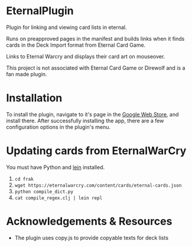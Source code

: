 # EternalPlugin
Plugin for linking and viewing card lists in eternal.

Runs on preapproved pages in the manifest and builds links when it finds cards in the Deck Import format from Eternal Card Game.

Links to Eternal Warcry and displays their card art on mouseover.

This project is not associated with Eternal Card Game or Direwolf and is a fan made plugin.

# Installation
To install the plugin, navigate to it's page in the [Google Web Store](https://chrome.google.com/webstore/detail/eternal-card-plugin/lnkfahodgopogehaemmnjcneolimcnbn), and install there. After successfully installing the app, there are a few configuration options in the plugin's menu.

# Updating cards from EternalWarCry

You must have Python and [lein](https://leiningen.org/) installed.

1. `cd frak`
2. `wget https://eternalwarcry.com/content/cards/eternal-cards.json`
3. `python compile_dict.py`
4. `cat compile_regex.clj | lein repl`

# Acknowledgements & Resources
+ The plugin uses copy.js to provide copyable texts for deck lists